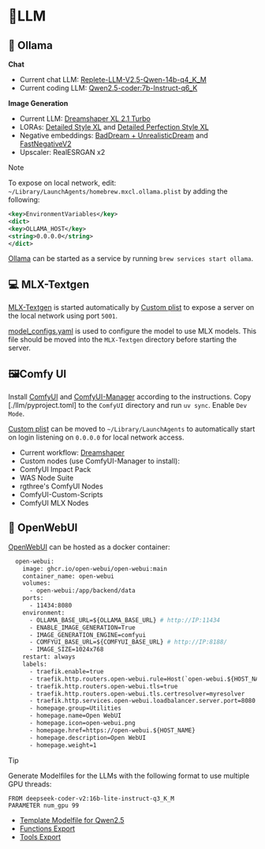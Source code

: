 # 📝LLM

## 🦙 Ollama

**Chat**

- Current chat LLM: [Replete-LLM-V2.5-Qwen-14b-q4_K_M](https://huggingface.co/bartowski/Replete-LLM-V2.5-Qwen-14b-GGUF)
- Current coding LLM: [Qwen2.5-coder:7b-Instruct-q6_K](https://huggingface.co/bartowski/Qwen2.5-Coder-7B-Instruct-GGUF)

**Image Generation**

- Current LLM: [Dreamshaper XL 2.1 Turbo](https://civitai.com/models/112902/dreamshaper-xl)
- LORAs: [Detailed Style XL](https://civitai.com/models/421162/detailed-style-xl-hand-focus-all-in-one-detailed-perfection-style-extension?modelVersionId=469308) and [Detailed Perfection Style XL](https://civitai.com/models/411088/detailed-perfection-style-xl-hands-feet-face-body-all-in-one?modelVersionId=458257)
- Negative embeddings: [BadDream + UnrealisticDream](https://civitai.com/models/72437?modelVersionId=77173) and [FastNegativeV2](https://civitai.com/models/71961/fast-negative-embedding)
- Upscaler: RealESRGAN x2

> [!NOTE]
To expose on local network, edit: `~/Library/LaunchAgents/homebrew.mxcl.ollama.plist` by adding the following:
```xml
<key>EnvironmentVariables</key>
<dict>
<key>OLLAMA_HOST</key>
<string>0.0.0.0</string>
</dict>
```

[Ollama](https://github.com/ollama/ollama) can be started as a service by running `brew services start ollama`.

## 💻 MLX-Textgen

[MLX-Textgen](https://github.com/nath1295/MLX-Textgen) is started automatically by [Custom plist](./llm/com.joncrangle.llm.plist) to expose a server on the local network using port `5001`.

[model_configs.yaml](./llm/model_configs.yaml) is used to configure the model to use MLX models. This file should be moved into the `MLX-Textgen` directory before starting the server.

## 🖼️Comfy UI

Install [ComfyUI](https://github.com/comfyanonymous/ComfyUI) and [ComfyUI-Manager](https://github.com/ltdrdata/ComfyUI-Manager) according to the instructions. Copy [./llm/pyproject.toml] to the `ComfyUI` directory and run `uv sync`. Enable `Dev Mode`.

[Custom plist](./llm/com.joncrangle.llm.plist) can be moved to `~/Library/LaunchAgents` to automatically start on login listening on `0.0.0.0` for local network access.

- Current workflow: [Dreamshaper](./llm/dreamshaper-workflow-api.json)
- Custom nodes (use ComfyUI-Manager to install):
 - ComfyUI Impact Pack
 - WAS Node Suite
 - rgthree's ComfyUI Nodes
 - ComfyUI-Custom-Scripts
 - ComfyUI MLX Nodes

## 💬 OpenWebUI

[OpenWebUI](https://openwebui.com/) can be hosted as a docker container:

```dockerfile
  open-webui:
    image: ghcr.io/open-webui/open-webui:main
    container_name: open-webui
    volumes:
      - open-webui:/app/backend/data
    ports:
      - 11434:8080
    environment:
      - OLLAMA_BASE_URL=${OLLAMA_BASE_URL} # http://IP:11434
      - ENABLE_IMAGE_GENERATION=True
      - IMAGE_GENERATION_ENGINE=comfyui
      - COMFYUI_BASE_URL=${COMFYUI_BASE_URL} # http://IP:8188/
      - IMAGE_SIZE=1024x768
    restart: always
    labels:
      - traefik.enable=true
      - traefik.http.routers.open-webui.rule=Host(`open-webui.${HOST_NAME}`)
      - traefik.http.routers.open-webui.tls=true
      - traefik.http.routers.open-webui.tls.certresolver=myresolver
      - traefik.http.services.open-webui.loadbalancer.server.port=8080
      - homepage.group=Utilities
      - homepage.name=Open WebUI
      - homepage.icon=open-webui.png
      - homepage.href=https://open-webui.${HOST_NAME}
      - homepage.description=Open WebUI
      - homepage.weight=1
```

> [!TIP]
> Generate Modelfiles for the LLMs with the following format to use multiple GPU threads:
> ```
> FROM deepseek-coder-v2:16b-lite-instruct-q3_K_M
> PARAMETER num_gpu 99
> ```

- [Template Modelfile for Qwen2.5](./llm/Modelfile)
- [Functions Export](./llm/functions.json)
- [Tools Export](./llm/tools.json)
